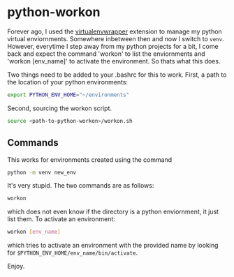 # python-workon
Forever ago, I used the [virtualenvwrapper](https://github.com/python-virtualenvwrapper/virtualenvwrapper) extension to manage my python virtual enviornments. Somewhere inbetween then and now I switch to `venv`. However, everytime I step away from my python projects for a bit, I come back and expect the command 'workon' to list the enviornments and 'workon [env_name]' to activate the environment. So thats what this does.


Two things need to be added to your .bashrc for this to work. First, a path to the location of your python environments:
```bash
export PYTHON_ENV_HOME="~/environments"
```
Second, sourcing the workon script.

```bash
source <path-to-python-workon>/workon.sh
```



## Commands
This works for environments created using the command
```bash
python -m venv new_env
```

It's very stupid. The two commands are as follows:
```bash
workon
```
which does not even know if the directory is a python enviornment, it just list them. To activate an environment:
```bash
workon [env_name]
```
which tries to activate an environment with the provided name by looking for `$PYTHON_ENV_HOME/env_name/bin/activate`.

Enjoy.
